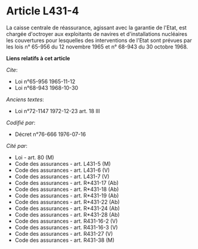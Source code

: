 # Article L431-4

La caisse centrale de réassurance, agissant avec la garantie de l'Etat, est chargée d'octroyer aux exploitants de navires et
d'installations nucléaires les couvertures pour lesquelles des interventions de l'Etat sont prévues par les lois n° 65-956 du
12 novembre 1965 et n° 68-943 du 30 octobre 1968.

**Liens relatifs à cet article**

_Cite_:

  - Loi n°65-956 1965-11-12
  - Loi n°68-943 1968-10-30

_Anciens textes_:

  - Loi n°72-1147 1972-12-23 art. 18 III

_Codifié par_:

  - Décret n°76-666 1976-07-16

_Cité par_:

  - Loi - art. 80 (M)
  - Code des assurances - art. L431-5 (M)
  - Code des assurances - art. L431-6 (V)
  - Code des assurances - art. L431-7 (V)
  - Code des assurances - art. R*431-17 (Ab)
  - Code des assurances - art. R*431-18 (Ab)
  - Code des assurances - art. R*431-19 (Ab)
  - Code des assurances - art. R*431-22 (Ab)
  - Code des assurances - art. R*431-24 (Ab)
  - Code des assurances - art. R*431-28 (Ab)
  - Code des assurances - art. R431-16-2 (V)
  - Code des assurances - art. R431-16-3 (V)
  - Code des assurances - art. R431-27 (V)
  - Code des assurances - art. R431-38 (M)
